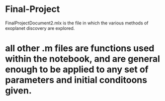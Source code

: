 # Final-Project

FinalProjectDocument2.mlx is the file in which the various methods of exoplanet discovery are explored. 

# all other .m files are functions used within the notebook, and are general enough to be applied to any set of parameters and initial conditoons given.
